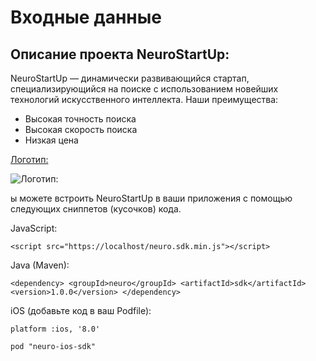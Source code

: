 # Входные данные
## Описание проекта NeuroStartUp:

NeuroStartUp — динамически развивающийся стартап, специализирующийся на поиске с использованием новейших технологий искусственного интеллекта. Наши преимущества:

* Высокая точность поиска
* Высокая скорость поиска
* Низкая цена

[Логотип:](https://camo.githubusercontent.com/ace14ee894d150192a7b05b12410738aa65528da742bbce69315a5f441320ea7/68747470733a2f2f692e696d6775722e636f6d2f495a4f525769492e706e67)

![Логотип:](https://camo.githubusercontent.com/ace14ee894d150192a7b05b12410738aa65528da742bbce69315a5f441320ea7/68747470733a2f2f692e696d6775722e636f6d2f495a4f525769492e706e67)

ы можете встроить NeuroStartUp в ваши приложения с помощью следующих сниппетов (кусочков) кода.

JavaScript:

`<script src="https://localhost/neuro.sdk.min.js"></script>`

Java (Maven):

`<dependency>
  <groupId>neuro</groupId>
  <artifactId>sdk</artifactId>
  <version>1.0.0</version>
</dependency>`

iOS (добавьте код в ваш Podfile):

`platform :ios, '8.0'`

`pod "neuro-ios-sdk"`